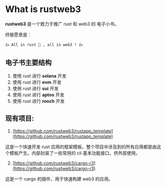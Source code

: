 # What is rustweb3

**rustweb3** 是一个致力于推广 rust 和 web3 的 电子小书。

终极愿景是：

```pre
👍 All in rust 🦀 , all in web3 ! 👍
```

## 电子书主要结构

1. 使用 rust 进行 **solana** 开发
2. 使用 rust 进行 **evm** 开发
3. 使用 rust 进行 **sui** 开发
4. 使用 rust 进行 **aptos** 开发
5. 使用 rust 进行 **rooch** 开发


## 现有项目:

1. [https://github.com/rustweb3/rustapp_template](https://github.com/rustweb3/rustapp_template)

这是一个快速开发 rust 应用的框架模板，整个项目中涉及到的所有应用都是由这个模板产生。内部封装了一些常用的 cli 基本功能接口，供外部使用。

2. [https://github.com/rustweb3/cargo-r3](https://github.com/rustweb3/cargo-r3)

这是一个 cargo 的插件，用于快速构建 web3 的应用。

